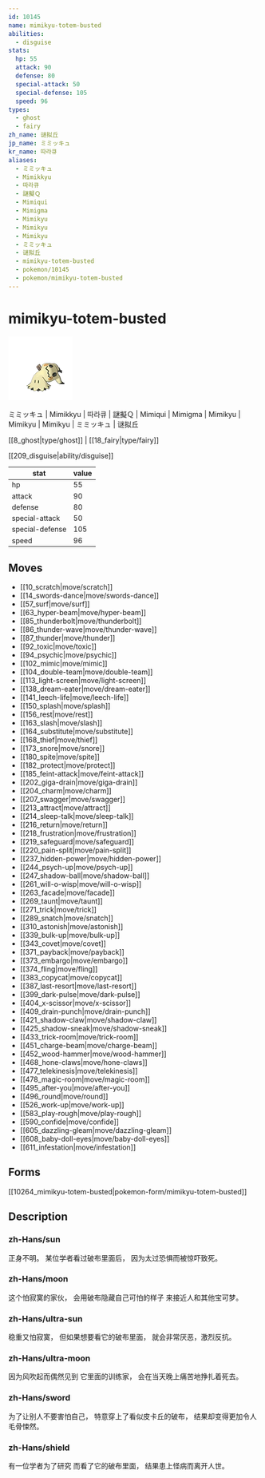 ```yaml
---
id: 10145
name: mimikyu-totem-busted
abilities:
  - disguise
stats:
  hp: 55
  attack: 90
  defense: 80
  special-attack: 50
  special-defense: 105
  speed: 96
types:
  - ghost
  - fairy
zh_name: 谜拟丘
jp_name: ミミッキュ
kr_name: 따라큐
aliases:
  - ミミッキュ
  - Mimikkyu
  - 따라큐
  - 謎擬Ｑ
  - Mimiqui
  - Mimigma
  - Mimikyu
  - Mimikyu
  - Mimikyu
  - ミミッキュ
  - 谜拟丘
  - mimikyu-totem-busted
  - pokemon/10145
  - pokemon/mimikyu-totem-busted
---
```

# mimikyu-totem-busted

![](https://raw.githubusercontent.com/PokeAPI/sprites/master/sprites/pokemon/10145.png)

ミミッキュ | Mimikkyu | 따라큐 | 謎擬Ｑ | Mimiqui | Mimigma | Mimikyu | Mimikyu | Mimikyu | ミミッキュ | 谜拟丘

[[8_ghost|type/ghost]] | [[18_fairy|type/fairy]]

[[209_disguise|ability/disguise]]

|stat|value|
|---|---|
|hp|55|
|attack|90|
|defense|80|
|special-attack|50|
|special-defense|105|
|speed|96|


## Moves

- [[10_scratch|move/scratch]]
- [[14_swords-dance|move/swords-dance]]
- [[57_surf|move/surf]]
- [[63_hyper-beam|move/hyper-beam]]
- [[85_thunderbolt|move/thunderbolt]]
- [[86_thunder-wave|move/thunder-wave]]
- [[87_thunder|move/thunder]]
- [[92_toxic|move/toxic]]
- [[94_psychic|move/psychic]]
- [[102_mimic|move/mimic]]
- [[104_double-team|move/double-team]]
- [[113_light-screen|move/light-screen]]
- [[138_dream-eater|move/dream-eater]]
- [[141_leech-life|move/leech-life]]
- [[150_splash|move/splash]]
- [[156_rest|move/rest]]
- [[163_slash|move/slash]]
- [[164_substitute|move/substitute]]
- [[168_thief|move/thief]]
- [[173_snore|move/snore]]
- [[180_spite|move/spite]]
- [[182_protect|move/protect]]
- [[185_feint-attack|move/feint-attack]]
- [[202_giga-drain|move/giga-drain]]
- [[204_charm|move/charm]]
- [[207_swagger|move/swagger]]
- [[213_attract|move/attract]]
- [[214_sleep-talk|move/sleep-talk]]
- [[216_return|move/return]]
- [[218_frustration|move/frustration]]
- [[219_safeguard|move/safeguard]]
- [[220_pain-split|move/pain-split]]
- [[237_hidden-power|move/hidden-power]]
- [[244_psych-up|move/psych-up]]
- [[247_shadow-ball|move/shadow-ball]]
- [[261_will-o-wisp|move/will-o-wisp]]
- [[263_facade|move/facade]]
- [[269_taunt|move/taunt]]
- [[271_trick|move/trick]]
- [[289_snatch|move/snatch]]
- [[310_astonish|move/astonish]]
- [[339_bulk-up|move/bulk-up]]
- [[343_covet|move/covet]]
- [[371_payback|move/payback]]
- [[373_embargo|move/embargo]]
- [[374_fling|move/fling]]
- [[383_copycat|move/copycat]]
- [[387_last-resort|move/last-resort]]
- [[399_dark-pulse|move/dark-pulse]]
- [[404_x-scissor|move/x-scissor]]
- [[409_drain-punch|move/drain-punch]]
- [[421_shadow-claw|move/shadow-claw]]
- [[425_shadow-sneak|move/shadow-sneak]]
- [[433_trick-room|move/trick-room]]
- [[451_charge-beam|move/charge-beam]]
- [[452_wood-hammer|move/wood-hammer]]
- [[468_hone-claws|move/hone-claws]]
- [[477_telekinesis|move/telekinesis]]
- [[478_magic-room|move/magic-room]]
- [[495_after-you|move/after-you]]
- [[496_round|move/round]]
- [[526_work-up|move/work-up]]
- [[583_play-rough|move/play-rough]]
- [[590_confide|move/confide]]
- [[605_dazzling-gleam|move/dazzling-gleam]]
- [[608_baby-doll-eyes|move/baby-doll-eyes]]
- [[611_infestation|move/infestation]]

## Forms



[[10264_mimikyu-totem-busted|pokemon-form/mimikyu-totem-busted]]

## Description

### zh-Hans/sun

正身不明。
某位学者看过破布里面后，
因为太过恐惧而被惊吓致死。

### zh-Hans/moon

这个怕寂寞的家伙，
会用破布隐藏自己可怕的样子
来接近人和其他宝可梦。

### zh-Hans/ultra-sun

稳重又怕寂寞，
但如果想要看它的破布里面，
就会非常厌恶，激烈反抗。

### zh-Hans/ultra-moon

因为风吹起而偶然见到
它里面的训练家，
会在当天晚上痛苦地挣扎着死去。

### zh-Hans/sword

为了让别人不要害怕自己，
特意穿上了看似皮卡丘的破布，
结果却变得更加令人毛骨悚然。

### zh-Hans/shield

有一位学者为了研究
而看了它的破布里面，
结果患上怪病而离开人世。

